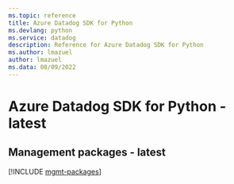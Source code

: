 ```yaml
---
ms.topic: reference
title: Azure Datadog SDK for Python
ms.devlang: python
ms.service: datadog
description: Reference for Azure Datadog SDK for Python
ms.author: lmazuel
author: lmazuel
ms.data: 08/09/2022
---
```

# Azure Datadog SDK for Python - latest

## Management packages - latest
[!INCLUDE [mgmt-packages](datadog-mgmt-index.md)]